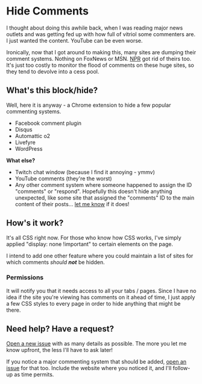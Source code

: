# Hide Comments

I thought about doing this awhile back, when I was reading major news outlets and was getting fed up with how full of vitriol some commenters are. I just wanted the content. YouTube can be even worse.

Ironically, now that I got around to making this, many sites are dumping their comment systems. Nothing on FoxNews or MSN. [NPR](http://www.npr.org/sections/ombudsman/2016/08/17/489516952/npr-website-to-get-rid-of-comments) got rid of theirs too. It's just too costly to monitor the flood of comments on these huge sites, so they tend to devolve into a cess pool.

## What's this block/hide?

Well, here it is anyway - a Chrome extension to hide a few popular commenting systems.

* Facebook comment plugin
* Disqus
* Automattic o2
* Livefyre
* WordPress

**What else?**

* Twitch chat window (because I find it annoying - ymmv)
* YouTube comments (they're the worst)
* Any other comment system where someone happened to assign the ID "comments" or "respond". Hopefully this doesn't hide anything unexpected, like some site that assigned the "comments" ID to the main content of their posts... [let me know](https://github.com/grantwinney/chrome-extension-block-comments/issues/new) if it does!

## How's it work?

It's all CSS right now. For those who know how CSS works, I've simply applied "display: none !important" to certain elements on the page.

I intend to add one other feature where you could maintain a list of sites for which comments *should **not*** be hidden.

### Permissions

It will notify you that it needs access to all your tabs / pages. Since I have no idea if the site you're viewing has comments on it ahead of time, I just apply a few CSS styles to every page in order to hide anything that might be there.

## Need help? Have a request?

[Open a new issue](https://github.com/grantwinney/chrome-extension-block-comments/issues/new) with as many details as possible. The more you let me know upfront, the less I'll have to ask later!

If you notice a major commenting system that should be added, [open an issue](https://github.com/grantwinney/chrome-extension-block-comments/issues/new) for that too. Include the website where you noticed it, and I'll follow-up as time permits.

